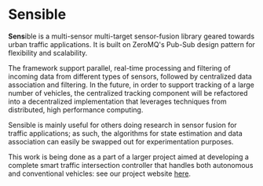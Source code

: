 # Sensible

**Sens**ible is a multi-sensor multi-target sensor-fusion library geared towards urban traffic applications. It is built on ZeroMQ's Pub-Sub design pattern for flexibility and scalability.

The framework support parallel, real-time processing and filtering of incoming data from different types of sensors, followed by centralized data association and filtering. In the future, in order to support tracking of a large number of vehicles, the centralized tracking component will be refactored into a decentralized implementation that leverages techniques from distributed, high performance computing. 

Sensible is mainly useful for others doing research in sensor fusion for traffic applications; as such, the algorithms for state estimation and data association can easily be swapped out for experimentation purposes. 

This work is being done as a part of a larger project aimed at developing a complete smart traffic intersection controller that handles both autonomous and conventional vehicles: see our project website [here](avian.essie.ufl.edu).
